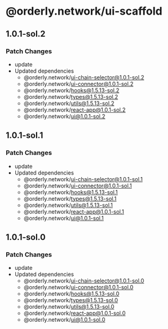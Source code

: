 # @orderly.network/ui-scaffold

## 1.0.1-sol.2

### Patch Changes

- update
- Updated dependencies
  - @orderly.network/ui-chain-selector@1.0.1-sol.2
  - @orderly.network/ui-connector@1.0.1-sol.2
  - @orderly.network/hooks@1.5.13-sol.2
  - @orderly.network/types@1.5.13-sol.2
  - @orderly.network/utils@1.5.13-sol.2
  - @orderly.network/react-app@1.0.1-sol.2
  - @orderly.network/ui@1.0.1-sol.2

## 1.0.1-sol.1

### Patch Changes

- update
- Updated dependencies
  - @orderly.network/ui-chain-selector@1.0.1-sol.1
  - @orderly.network/ui-connector@1.0.1-sol.1
  - @orderly.network/hooks@1.5.13-sol.1
  - @orderly.network/types@1.5.13-sol.1
  - @orderly.network/utils@1.5.13-sol.1
  - @orderly.network/react-app@1.0.1-sol.1
  - @orderly.network/ui@1.0.1-sol.1

## 1.0.1-sol.0

### Patch Changes

- update
- Updated dependencies
  - @orderly.network/ui-chain-selector@1.0.1-sol.0
  - @orderly.network/ui-connector@1.0.1-sol.0
  - @orderly.network/hooks@1.5.13-sol.0
  - @orderly.network/types@1.5.13-sol.0
  - @orderly.network/utils@1.5.13-sol.0
  - @orderly.network/react-app@1.0.1-sol.0
  - @orderly.network/ui@1.0.1-sol.0
